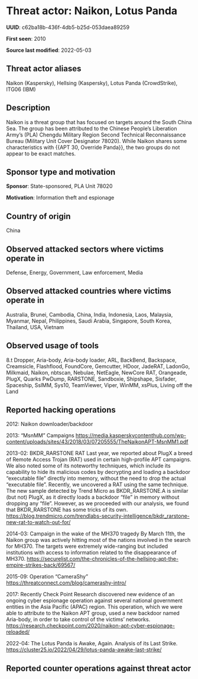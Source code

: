 # Threat actor: Naikon, Lotus Panda

**UUID**: c62ba18b-436f-4db5-b25d-053daea89259

**First seen**: 2010

**Source last modified**: 2022-05-03

## Threat actor aliases

Naikon (Kaspersky), Hellsing (Kaspersky), Lotus Panda (CrowdStrike), ITG06 (IBM)

## Description

Naikon is a threat group that has focused on targets around the South China Sea. The group has been attributed to the Chinese People’s Liberation Army’s (PLA) Chengdu Military Region Second Technical Reconnaissance Bureau (Military Unit Cover Designator 78020). While Naikon shares some characteristics with {{APT 30, Override Panda}}, the two groups do not appear to be exact matches.

## Sponsor type and motivation

**Sponsor**: State-sponsored, PLA Unit 78020

**Motivation**: Information theft and espionage


## Country of origin

China

## Observed attacked sectors where victims operate in

Defense, Energy, Government, Law enforcement, Media

## Observed attacked countries where victims operate in

Australia, Brunei, Cambodia, China, India, Indonesia, Laos, Malaysia, Myanmar, Nepal, Philippines, Saudi Arabia, Singapore, South Korea, Thailand, USA, Vietnam

## Observed usage of tools

8.t Dropper, Aria-body, Aria-body loader, ARL, BackBend, Backspace, Creamsicle, Flashflood, FoundCore, Gemcutter, HDoor, JadeRAT, LadonGo, Milkmaid, Naikon, nbtscan, Nebulae, NetEagle, NewCore RAT, Orangeade, PlugX, Quarks PwDump, RARSTONE, Sandboxie, Shipshape, Sisfader, Spaceship, SslMM, Sys10, TeamViewer, Viper, WinMM, xsPlus, Living off the Land

## Reported hacking operations

2012: Naikon downloader/backdoor

2013: “MsnMM” Campaigns
https://media.kasperskycontenthub.com/wp-content/uploads/sites/43/2018/03/07205555/TheNaikonAPT-MsnMM1.pdf

2013-02: BKDR_RARSTONE RAT
Last year, we reported about PlugX a breed of Remote Access Trojan (RAT) used in certain high-profile APT campaigns. We also noted some of its noteworthy techniques, which include its capability to hide its malicious codes by decrypting and loading a backdoor “executable file” directly into memory, without the need to drop the actual “executable file”.
Recently, we uncovered a RAT using the same technique. The new sample detected by Trend Micro as BKDR_RARSTONE.A is similar (but not) PlugX, as it directly loads a backdoor “file” in memory without dropping any “file”. However, as we proceeded with our analysis, we found that BKDR_RARSTONE has some tricks of its own.
https://blog.trendmicro.com/trendlabs-security-intelligence/bkdr_rarstone-new-rat-to-watch-out-for/

2014-03: Campaign in the wake of the MH370 tragedy
By March 11th, the Naikon group was actively hitting most of the nations involved in the search for MH370. The targets were extremely wide-ranging but included institutions with access to information related to the disappearance of MH370.
https://securelist.com/the-chronicles-of-the-hellsing-apt-the-empire-strikes-back/69567/

2015-09: Operation “CameraShy”
https://threatconnect.com/blog/camerashy-intro/

2017: Recently Check Point Research discovered new evidence of an ongoing cyber espionage operation against several national government entities in the Asia Pacific (APAC) region. This operation, which we were able to attribute to the Naikon APT group, used a new backdoor named Aria-body, in order to take control of the victims’ networks.
https://research.checkpoint.com/2020/naikon-apt-cyber-espionage-reloaded/

2022-04: The Lotus Panda is Awake, Again. Analysis of its Last Strike.
https://cluster25.io/2022/04/29/lotus-panda-awake-last-strike/

## Reported counter operations against threat actor





